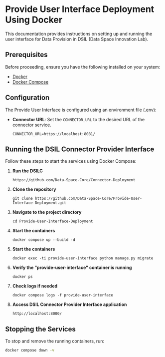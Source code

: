 # Provide User Interface Deployment Using Docker

This documentation provides instructions on setting up and running the user interface for Data Provision in DSIL (Data Space Innovation Lab).


## Prerequisites
Before proceeding, ensure you have the following installed on your system:

- [Docker](https://www.docker.com/)
- [Docker Compose](https://docs.docker.com/compose/)

## Configuration
The Provide User Interface is configured using an environment file (.env): 
- **Connector URL**: Set the `CONNECTOR_URL` to the desired URL of the connector service.
  ```env
  CONNECTOR_URL=https://localhost:8081/
  ```

## Running the DSIL Connector Provider Interface
Follow these steps to start the services using Docker Compose:

1. **Run the DSILC**
   ```
   https://github.com/Data-Space-Core/Connector-Deployment
   ```
2. **Clone the repository**
   ```
   git clone https://github.com/Data-Space-Core/Provide-User-Interface-Deployment.git
   ```
3. **Navigate to the project directory**
   ```
   cd Provide-User-Interface-Deployment
   ```
4. **Start the containers**
   ```
   docker compose up --build -d
   ```
5. **Start the containers**
   ```
   docker exec -ti provide-user-interface python manage.py migrate
   ```
6. **Verify the "provide-user-interface" container is running**
   ```
   docker ps
   ```
7. **Check logs if needed**
   ```
   docker compose logs -f provide-user-interface
   ```
   
8. **Access DSIL Connector Provider Interface application**
   ```
   http://localhost:8000/
   ```

## Stopping the Services
To stop and remove the running containers, run:
```sh
docker compose down -v
```

